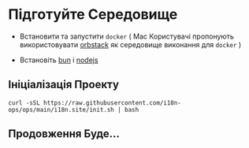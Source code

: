 # Підготуйте Середовище

* Встановити та запустити `docker` ( Mac Користувачі пропонують використовувати [orbstack](https://orbstack.dev) як середовище виконання для `docker` )

* Встановіть [bun](https://bun.sh/docs/installation) і [nodejs](https://nodejs.org/en/download/package-manager)

## Ініціалізація Проекту

```
curl -sSL https://raw.githubusercontent.com/i18n-ops/ops/main/i18n.site/init.sh | bash
```

## Продовження Буде…